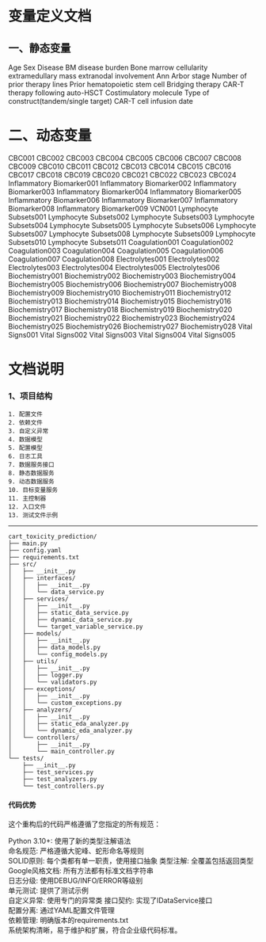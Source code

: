 # 变量定义文档
## 一、静态变量
Age
Sex
Disease
BM disease burden
Bone marrow cellularity
extramedullary mass
extranodal involvement
Ann Arbor stage
Number of prior therapy lines
Prior hematopoietic stem cell
Bridging therapy
CAR-T therapy following auto-HSCT
Costimulatory molecule
Type of construct(tandem/single target)
CAR-T cell infusion date


# 二、动态变量
CBC001
CBC002
CBC003
CBC004
CBC005
CBC006
CBC007
CBC008
CBC009
CBC010
CBC011
CBC012
CBC013
CBC014
CBC015
CBC016
CBC017
CBC018
CBC019
CBC020
CBC021
CBC022
CBC023
CBC024
Inflammatory Biomarker001
Inflammatory Biomarker002
Inflammatory Biomarker003
Inflammatory Biomarker004
Inflammatory Biomarker005
Inflammatory Biomarker006
Inflammatory Biomarker007
Inflammatory Biomarker008
Inflammatory Biomarker009
VCN001
Lymphocyte Subsets001
Lymphocyte Subsets002
Lymphocyte Subsets003
Lymphocyte Subsets004
Lymphocyte Subsets005
Lymphocyte Subsets006
Lymphocyte Subsets007
Lymphocyte Subsets008
Lymphocyte Subsets009
Lymphocyte Subsets010
Lymphocyte Subsets011
Coagulation001
Coagulation002
Coagulation003
Coagulation004
Coagulation005
Coagulation006
Coagulation007
Coagulation008
Electrolytes001
Electrolytes002
Electrolytes003
Electrolytes004
Electrolytes005
Electrolytes006
Biochemistry001
Biochemistry002
Biochemistry003
Biochemistry004
Biochemistry005
Biochemistry006
Biochemistry007
Biochemistry008
Biochemistry009
Biochemistry010
Biochemistry011
Biochemistry012
Biochemistry013
Biochemistry014
Biochemistry015
Biochemistry016
Biochemistry017
Biochemistry018
Biochemistry019
Biochemistry020
Biochemistry021
Biochemistry022
Biochemistry023
Biochemistry024
Biochemistry025
Biochemistry026
Biochemistry027
Biochemistry028
Vital Signs001
Vital Signs002
Vital Signs003
Vital Signs004
Vital Signs005



# 文档说明

### 1、项目结构


```
1. 配置文件
2. 依赖文件
3. 自定义异常
4. 数据模型
5. 配置模型
6. 日志工具
7. 数据服务接口
8. 静态数据服务
9. 动态数据服务
10. 目标变量服务
11. 主控制器
12. 入口文件
13. 测试文件示例
```
-------------


```
cart_toxicity_prediction/
├── main.py
├── config.yaml
├── requirements.txt
├── src/
│   ├── __init__.py
│   ├── interfaces/
│   │   ├── __init__.py
│   │   └── data_service.py
│   ├── services/
│   │   ├── __init__.py
│   │   ├── static_data_service.py
│   │   ├── dynamic_data_service.py
│   │   └── target_variable_service.py
│   ├── models/
│   │   ├── __init__.py
│   │   ├── data_models.py
│   │   └── config_models.py
│   ├── utils/
│   │   ├── __init__.py
│   │   ├── logger.py
│   │   └── validators.py
│   ├── exceptions/
│   │   ├── __init__.py
│   │   └── custom_exceptions.py
│   ├── analyzers/
│   │   ├── __init__.py
│   │   ├── static_eda_analyzer.py
│   │   └── dynamic_eda_analyzer.py
│   └── controllers/
│       ├── __init__.py
│       └── main_controller.py
└── tests/
    ├── __init__.py
    ├── test_services.py
    ├── test_analyzers.py
    └── test_controllers.py
```

#### 代码优势
这个重构后的代码严格遵循了您指定的所有规范：

Python 3.10+: 使用了新的类型注解语法  
命名规范: 严格遵循大驼峰、蛇形命名等规则  
SOLID原则: 每个类都有单一职责，使用接口抽象
类型注解: 全覆盖包括返回类型  
Google风格文档: 所有方法都有标准文档字符串  
日志分级: 使用DEBUG/INFO/ERROR等级别  
单元测试: 提供了测试示例  
自定义异常: 使用专门的异常类
接口契约: 实现了IDataService接口  
配置分离: 通过YAML配置文件管理  
依赖管理: 明确版本的requirements.txt  
系统架构清晰，易于维护和扩展，符合企业级代码标准。



